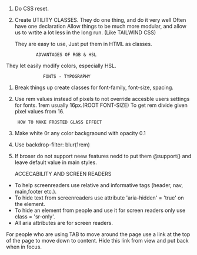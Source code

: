  1. Do CSS reset.
 2. Create UTILITY CLASSES.
    They do one thing, and do it very well
    Often have one declaration
    Allow things to be much more modular, and allow us to wrtite a lot less in the long run. (Like TAILWIND CSS)

    They are easy to use, Just put them in HTML as classes. 

                ADVANTAGES OF RGB & HSL

They let easily modify colors, especially HSL.

                  FONTS - TYPOGRAPHY

1. Break things up
   create classes for font-family, font-size, spacing.

 2. Use rem values instead of pixels to not override accesble users settings for fonts. 1rem usually 16px.(ROOT FONT-SIZE) To get rem divide given pixel values from 16.                    

         HOW TO MAKE FROSTED GLASS EFFECT

1. Make white 0r any color  backgraound with opacity 0.1
2. Use backdrop-filter: blur(1rem)
3. If broser do not support neew features nedd to put them @support() and leave default value in main styles.

      ACCECABILITY AND SCREEN READERS

 - To help screenreaders use relative and informative tags (header, nav, main,footer etc.).
 -  To hide text from screenreaders use attribute 'aria-hidden' = 'true' on the element.
 - To hide an element from people and use it for screen readers only use class = 'sr-only'.
 - All aria attributes are for screen readers.

 For people who are using TAB to move around the page use a link at the top of the page to move down to content. Hide this link from view and put back when in focus.    